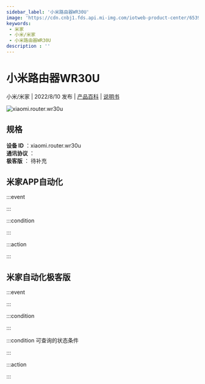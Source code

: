 ```yaml
---
sidebar_label: '小米路由器WR30U'
image: 'https://cdn.cnbj1.fds.api.mi-img.com/iotweb-product-center/653972985939fb225ed9a6504fe78c56_1651138484028.png?GalaxyAccessKeyId=AKVGLQWBOVIRQ3XLEW&Expires=9223372036854775807&Signature=+Lptk7ef9fxBle6R879bbjsIXdE='
keywords: 
 - 米家
 - 小米/米家
 - 小米路由器WR30U
description : ''
---
```

# 小米路由器WR30U

小米/米家 | 2022/8/10 发布 | [产品百科](https://home.mi.com/webapp/content/baike/product/index.html?model=xiaomi.router.wr30u/) | [说明书](https://home.mi.com/views/introduction.html?model=xiaomi.router.wr30u&region=cn)

![xiaomi.router.wr30u](https://cdn.cnbj1.fds.api.mi-img.com/iotweb-product-center/653972985939fb225ed9a6504fe78c56_1651138484028.png?GalaxyAccessKeyId=AKVGLQWBOVIRQ3XLEW&Expires=9223372036854775807&Signature=+Lptk7ef9fxBle6R879bbjsIXdE=)

## 规格  
> 
**设备 ID** ：xiaomi.router.wr30u  
**通讯协议** ：  
**极客版**  ： 待补充 


## 米家APP自动化  

:::event  

:::

:::condition  

:::

:::action   

:::

## 米家自动化极客版  

:::event  

:::

:::condition  

:::

:::condition 可查询的状态条件  

:::

:::action  

:::

        
